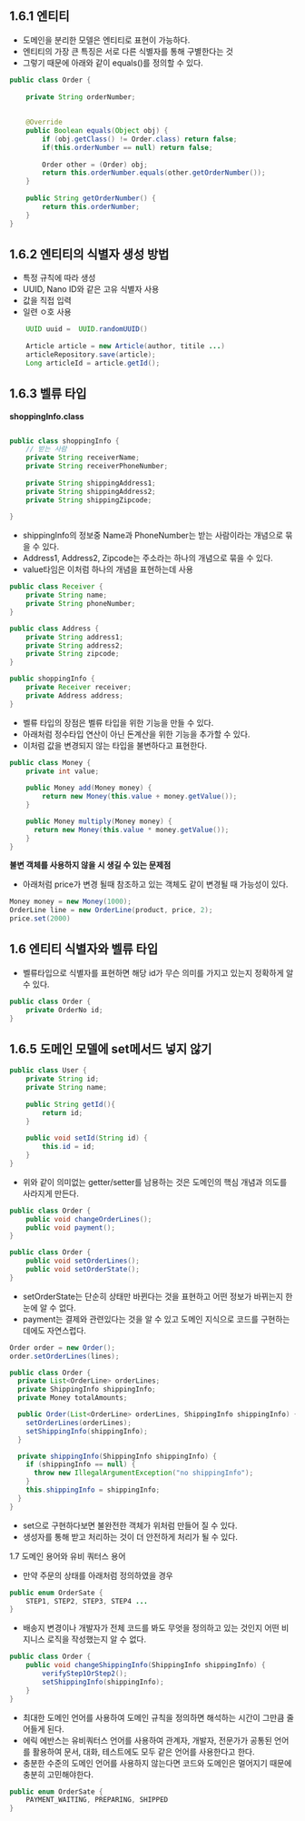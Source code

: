 ## 1.6.1 엔티티
- 도메인을 분리한 모델은 엔티티로 표현이 가능하다.
- 엔티티의 가장 큰 특징은 서로 다른 식별자를 통해 구별한다는 것
- 그렇기 때문에 아래와 같이 equals()를 정의할 수 있다.
```java 
public class Order {
    
    private String orderNumber;
    
    
    @Override
    public Boolean equals(Object obj) {
        if (obj.getClass() != Order.class) return false;
        if(this.orderNumber == null) return false;
        
        Order other = (Order) obj;
        return this.orderNumber.equals(other.getOrderNumber());
    }
    
    public String getOrderNumber() {
        return this.orderNumber;
    }
}
```
## 1.6.2 엔티티의 식별자 생성 방법
  - 특정 규칙에 따라 생성
  - UUID, Nano ID와 같은 고유 식별자 사용
  - 값을 직접 입력
  - 일련 ㅇ호 사용 
```java
    UUID uuid =  UUID.randomUUID()
    
    Article article = new Article(author, titile ...)
    articleRepository.save(article);
    Long articleId = article.getId();
```

## 1.6.3 벨류 타입
**shoppingInfo.class**
```java

public class shoppingInfo {
    // 받는 사람
    private String receiverName;
    private String receiverPhoneNumber;
    
    private String shippingAddress1;
    private String shippingAddress2;
    private String shippingZipcode;
    
}
```
- shippingInfo의 정보중 Name과 PhoneNumber는 받는 사람이라는 개념으로 묶을 수 있다.
- Address1, Address2, Zipcode는 주소라는 하나의 개념으로 묶을 수 있다.
- value타임은 이처럼 하나의 개념을 표현하는데 사용
```java
public class Receiver {
    private String name;
    private String phoneNumber;
}

public class Address {
    private String address1;
    private String address2;
    private String zipcode;
}

public shoppingInfo {
    private Receiver receiver;
    private Address address;
}
```
- 벨류 타입의 장점은 벨류 타입을 위한 기능을 만들 수 있다.
- 아래처럼 정수타입 연산이 아닌 돈계산을 위한 기능을 추가할 수 있다.
- 이처럼 값을 변경되지 않는 타입을 불변하다고 표현한다.
```java
public class Money {
    private int value;
    
    public Money add(Money money) {
        return new Money(this.value + money.getValue());
    }

    public Money multiply(Money money) {
      return new Money(this.value * money.getValue());
    }
}
```
**불변 객체를 사용하지 않을 시 생길 수 있는 문제점**
- 아래처럼 price가 변경 될때 참조하고 있는 객체도 같이 변경될 때 가능성이 있다.
```java 
Money money = new Money(1000);
OrderLine line = new OrderLine(product, price, 2);
price.set(2000)
```

## 1.6 엔티티 식별자와 벨류 타입
- 벨류타입으로 식별자를 표현하면 해당 id가 무슨 의미를 가지고 있는지 정확하게 알 수 있다.
```java
public class Order {
    private OrderNo id;
}
```

## 1.6.5 도메인 모델에 set메서드 넣지 않기
```java
public class User {
    private String id;
    private String name;
    
    public String getId(){
        return id;
    }
    
    public void setId(String id) {
        this.id = id;
    }
}
```
- 위와 같이 의미없는 getter/setter를 남용하는 것은 도메인의 핵심 개념과 의도를 사라지게 만든다.

```java
public class Order {
    public void changeOrderLines();
    public void payment();
}

public class Order {
    public void setOrderLines();
    public void setOrderState();
}
```
- setOrderState는 단순히 상태만 바뀐다는 것을 표현하고 어떤 정보가 바뀌는지 한눈에 알 수 없다.
- payment는 결제와 관련있다는 것을 알 수 있고 도메인 지식으로 코드를 구현하는데에도 자연스럽다.

```java 
Order order = new Order();
order.setOrderLines(lines);
```

```java
public class Order {
  private List<OrderLine> orderLines;
  private ShippingInfo shippingInfo;
  private Money totalAmounts;

  public Order(List<OrderLine> orderLines, ShippingInfo shippingInfo) {
    setOrderLines(orderLines);
    setShippingInfo(shippingInfo);
  }

  private shippingInfo(ShippingInfo shippingInfo) {
    if (shippingInfo == null) {
      throw new IllegalArgumentException("no shippingInfo");
    }
    this.shippingInfo = shippingInfo;
  }
}
```
- set으로 구현하다보면 불완전한 객체가 위처럼 만들어 질 수 있다.
- 생성자를 통해 받고 처리하는 것이 더 안전하게 처리가 될 수 있다.

1.7 도메인 용어와 유비 쿼터스 용어
- 만약 주문의 상태를 아래처럼 정의하였을 경우
```java
public enum OrderSate {
    STEP1, STEP2, STEP3, STEP4 ...
}
```
- 배송지 변경이나 개발자가 전체 코드를 봐도 무엇을 정의하고 있는 것인지 어떤 비지니스 로직을 작성했는지 알 수 없다.
```java
public class Order {
    public void changeShippingInfo(ShippingInfo shippingInfo) {
        verifyStep1OrStep2();
        setShippingInfo(shippingInfo);
    }
}
```
- 최대한 도메인 언어를 사용하여 도메인 규칙을 정의하면 해석하는 시간이 그만큼 줄어들게 된다.
- 에릭 에반스는 유비쿼터스 언어를 사용하여 관계자, 개발자, 전문가가 공통된 언어를 활용하여 문서, 대화, 테스트에도 모두 같은 언어를 사용한다고 한다.
- 충분한 수준의 도메인 언어를 사용하지 않는다면 코드와 도메인은 멀어지기 때문에 충분히 고민해야한다.
```java
public enum OrderSate {
    PAYMENT_WAITING, PREPARING, SHIPPED
}
```
